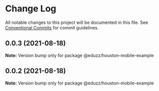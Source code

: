 # Change Log

All notable changes to this project will be documented in this file.
See [Conventional Commits](https://conventionalcommits.org) for commit guidelines.

## 0.0.3 (2021-08-18)

**Note:** Version bump only for package @eduzz/houston-mobile-example





## 0.0.2 (2021-08-18)

**Note:** Version bump only for package @eduzz/houston-mobile-example
